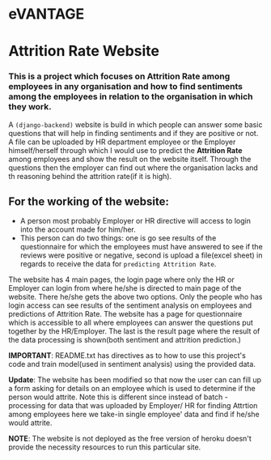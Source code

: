 # eVANTAGE

# Attrition Rate Website

### This is a project which focuses on Attrition Rate among employees in any organisation and how to find sentiments among the employees in relation to the organisation in which they work.

A `(django-backend)` website is build in which people can answer some basic questions that will help in finding sentiments and if they are positive or not. A file can be uploaded
by HR department employee or the Employer himself/herself through which I would use to predict the **Attrition Rate** among employees and show the result on the website itself. Through the questions then the employer can find out where the organisation lacks and th reasoning behind the attrition rate(if it is high).

## For the working of the website:
- A person most probably Employer or HR directive will access to login into the account made for him/her.
- This person can do two things: one is go see results of the questionnaire for which the employees must have answered to see if the reviews were positive or negative, second 
   is upload a file(excel sheet) in regards to receive the data for `predicting Attrition Rate`.
   
The website has 4 main pages, the login page where only the HR or Employer can login from where he/she is directed to main page of the website. There he/she gets the above two 
options. Only the people who has login access can see results of the sentiment analysis on employees and predictions of Attrition Rate.
The website has a page for questionnaire which is accessible to all where employees can answer the questions put together by the HR/Employer.
The last is the result page where the result of the data processing is shown(both sentiment and attrition prediction.)


**IMPORTANT**:
README.txt has directives as to how to use this project's code and train model(used in sentiment analysis) using the provided data.

**Update**:
The website has been modified so that now the user can can fill up a form asking for details on an employee which is used to determine if the person would attrite. Note this is different since instead of batch - processing for data that was uploaded by Employer/ HR for finding Attrtion among employees here we take-in single employee' data and find if he/she would attrite.

**NOTE**: The website is not deployed as the free version of heroku doesn't provide the necessity resources to run this particular site.
